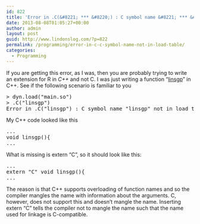 ```yaml
---
id: 822
title: 'Error in .C(&#8221; *** &#8220;) : C symbol name &#8221; *** &#8221; not in load table'
date: 2013-08-08T01:05:27+00:00
author: admin
layout: post
guid: http://www.lindonslog.com/?p=822
permalink: /programming/error-in-c-c-symbol-name-not-in-load-table/
categories:
  - Programming
---
```

If you are getting this error, as I was, then you are probably trying to write an extension for R in _C++_ and not C. I was just writing a function &#8220;[linsgp](https://github.com/michaellindon/linsgp)&#8221; in C++. See if the following scenario is familiar to you

<pre class="brush: r; title: ; notranslate" title="">&gt; dyn.load("main.so")
&gt; .C("linsgp")
Error in .C("linsgp") : C symbol name "linsgp" not in load table
</pre>

My C++ code looked like this

<pre class="brush: cpp; title: ; notranslate" title="">...
void linsgp(){
...
</pre>

What is missing is extern &#8220;C&#8221;, so it should look like this:

<pre class="brush: cpp; title: ; notranslate" title="">...
extern "C" void linsgp(){
...
</pre>

The reason is that C++ supports overloading of function names and so the compiler mangles the name with information about the arguments. C, however, does not support this and doesn&#8217;t mangle the name. Inserting extern &#8220;C&#8221; tells the compiler not to mangle the name such that the name used for linkage is C-compatible.
